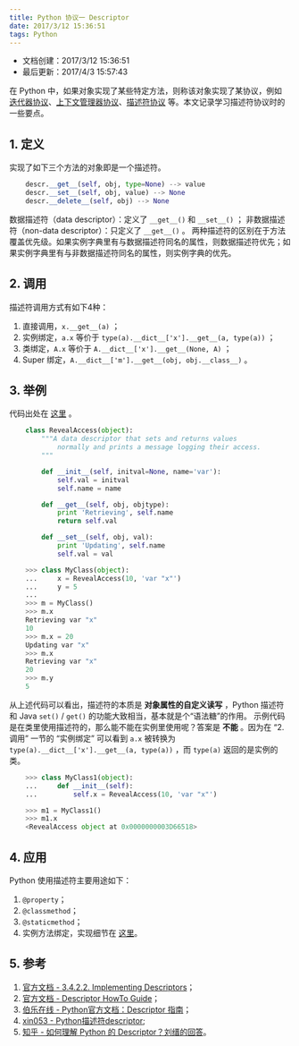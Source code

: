 ```yaml
---
title: Python 协议一 Descriptor
date: 2017/3/12 15:36:51
tags: Python
---
```


- 文档创建：2017/3/12 15:36:51
- 最后更新：2017/4/3 15:57:43

在 Python 中，如果对象实现了某些特定方法，则称该对象实现了某协议，例如 [迭代器协议](https://docs.python.org/2.7/library/stdtypes.html#iterator-types)、[上下文管理器协议](https://docs.python.org/2.7/library/stdtypes.html#context-manager-types)、[描述符协议](https://docs.python.org/2.7/reference/datamodel.html#implementing-descriptors) 等。本文记录学习描述符协议时的一些要点。

<!-- more -->

## 1. 定义 ##

实现了如下三个方法的对象即是一个描述符。

``` Python
    descr.__get__(self, obj, type=None) --> value
    descr.__set__(self, obj, value) --> None
    descr.__delete__(self, obj) --> None
```

数据描述符（data descriptor）：定义了 `__get__()` 和 `__set__()` ；
非数据描述符（non-data descriptor）：只定义了 `__get__()` 。
两种描述符的区别在于方法覆盖优先级。如果实例字典里有与数据描述符同名的属性，则数据描述符优先；如果实例字典里有与非数据描述符同名的属性，则实例字典的优先。

## 2. 调用 ##

描述符调用方式有如下4种：

1. 直接调用，`x.__get__(a)` ；
2. 实例绑定，`a.x` 等价于 `type(a).__dict__['x'].__get__(a, type(a))` ；
3. 类绑定，`A.x` 等价于 `A.__dict__['x'].__get__(None, A)` ；
4. Super 绑定，`A.__dict__['m'].__get__(obj, obj.__class__)` 。

## 3. 举例 ##

代码出处在 [这里](https://docs.python.org/2.7/howto/descriptor.html#descriptor-example) 。

``` Python
    class RevealAccess(object):
        """A data descriptor that sets and returns values
            normally and prints a message logging their access.
        """

        def __init__(self, initval=None, name='var'):
            self.val = initval
            self.name = name

        def __get__(self, obj, objtype):
            print 'Retrieving', self.name
            return self.val

        def __set__(self, obj, val):
            print 'Updating', self.name
            self.val = val

    >>> class MyClass(object):
    ...     x = RevealAccess(10, 'var "x"')
    ...     y = 5
    ...
    >>> m = MyClass()
    >>> m.x
    Retrieving var "x"
    10
    >>> m.x = 20
    Updating var "x"
    >>> m.x
    Retrieving var "x"
    20
    >>> m.y
    5
```

从上述代码可以看出，描述符的本质是 **对象属性的自定义读写** ，Python 描述符和 Java  `set()` / `get()` 的功能大致相当，基本就是个“语法糖”的作用。
示例代码是在类里使用描述符的，那么能不能在实例里使用呢？答案是 **不能** 。因为在 “2. 调用” 一节的 “实例绑定” 可以看到 `a.x` 被转换为 `type(a).__dict__['x'].__get__(a, type(a))` ，而 `type(a)` 返回的是实例的类。

``` Python
    >>> class MyClass1(object):
    ...     def __init__(self):
    ...         self.x = RevealAccess(10, 'var "x"')

    >>> m1 = MyClass1()
    >>> m1.x
    <RevealAccess object at 0x0000000003D66518>
```

## 4. 应用 ##

Python 使用描述符主要用途如下：

1. `@property`；
2. `@classmethod`；
3. `@staticmethod`；
4. 实例方法绑定，实现细节在 [这里](https://docs.python.org/2.7/howto/descriptor.html#functions-and-methods)。

## 5. 参考 ##

1. [官方文档 - 3.4.2.2. Implementing Descriptors](https://docs.python.org/2.7/reference/datamodel.html#implementing-descriptors)；
2. [官方文档 - Descriptor HowTo Guide](https://docs.python.org/2.7/howto/descriptor.html#descriptor-howto-guide)；
3. [伯乐在线 - Python官方文档：Descriptor 指南](http://python.jobbole.com/83562/)；
4. [xin053 - Python描述符descriptor](https://xin053.github.io/2016/11/29/Python%E6%8F%8F%E8%BF%B0%E7%AC%A6descriptor/);
5. [知乎 - 如何理解 Python 的 Descriptor？刘缙的回答](https://www.zhihu.com/question/25391709)。
